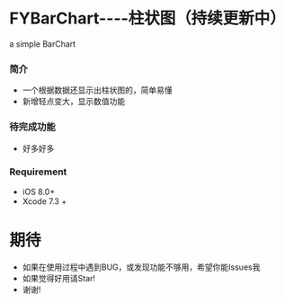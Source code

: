 # FYBarChart----柱状图（持续更新中）


a simple BarChart

### 简介
* 一个根据数据还显示出柱状图的，简单易懂
* 新增轻点变大，显示数值功能 

### 待完成功能

* 好多好多

### Requirement

* iOS 8.0+ 
* Xcode 7.3 +


# 期待
- 如果在使用过程中遇到BUG，或发现功能不够用，希望你能Issues我
- 如果觉得好用请Star!
- 谢谢!
